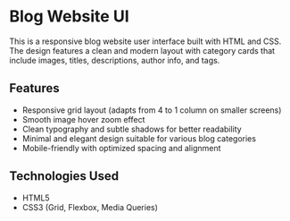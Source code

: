 # Blog Website UI

This is a responsive blog website user interface built with HTML and CSS. The design features a clean and modern layout with category cards that include images, titles, descriptions, author info, and tags.

## Features

- Responsive grid layout (adapts from 4 to 1 column on smaller screens)
- Smooth image hover zoom effect
- Clean typography and subtle shadows for better readability
- Minimal and elegant design suitable for various blog categories
- Mobile-friendly with optimized spacing and alignment

## Technologies Used

- HTML5
- CSS3 (Grid, Flexbox, Media Queries)
